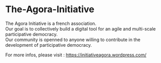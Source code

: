 # The-Agora-Initiative
The Agora Initiative is a french association.  
Our goal is to collectively build a digital tool for an agile and multi-scale participative democracy.  
Our community is openned to anyone willing to contribute in the development of participative democracy.

For more infos, please visit : https://initiativeagora.wordpress.com/
